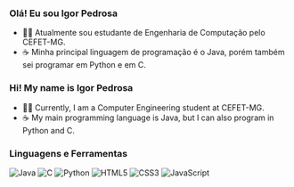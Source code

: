 ### Olá! Eu sou Igor Pedrosa

- 👩‍💻 Atualmente sou estudante de Engenharia de Computação pelo CEFET-MG.
- ☕ Minha principal linguagem de programação é o Java, porém também sei programar em Python e em C.

### Hi! My name is Igor Pedrosa

- 👩‍💻 Currently, I am a Computer Engineering student at CEFET-MG.
- ☕ My main programming language is Java, but I can also program in Python and C.

### Linguagens e Ferramentas

![Java](https://img.shields.io/badge/-Java-orange?style=flat-square&logo=java&logoColor=white)
![C](https://img.shields.io/badge/-C-blue?style=flat-square&logo=c&logoColor=white)
![Python](https://img.shields.io/badge/-Python-yellow?style=flat-square&logo=python&logoColor=white)
![HTML5](https://img.shields.io/badge/-HTML5-red?style=flat-square&logo=html5&logoColor=white)
![CSS3](https://img.shields.io/badge/-CSS3-blueviolet?style=flat-square&logo=css3&logoColor=white)
![JavaScript](https://img.shields.io/badge/-JavaScript-yellow?style=flat-square&logo=javascript&logoColor=white)
